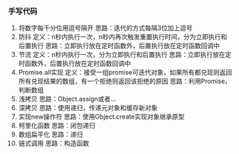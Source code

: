 ### 手写代码
1. 将数字每千分位用逗号隔开
思路：迭代的方式每隔3位加上逗号
2. 防抖
定义：n秒内执行一次，n秒内再次触发重置执行时间，分为立即执行和后置执行
思路：立即执行放在定时函数外，后置执行放在定时函数回调中
3. 节流
定义：n秒内执行一次，分为立即执行和后置执行
思路：立即执行放在定时函数外，后置执行放在定时函数回调中
4. Promise.all实现
定义：接受一组promise可迭代对象，如果所有都兑现则返回所有兑现结果的数组，有一个拒绝则返回该拒绝的原因
思路：利用Promise，判断数组
5. 浅拷贝
思路：Object.assign或者...
6. 深拷贝
思路：使用递归，传递元对象和缓存新对象
7. 实现new操作符
思路：使用Object.create实现对象继承原型
8. 柯里化函数
思路：闭包递归
9. 数组扁平化
思路：递归
10. 链式调用
思路：构造函数